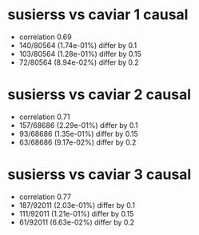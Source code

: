# susierss vs caviar  1 causal

- correlation 0.69
- 140/80564 (1.74e-01%) differ by 0.1
- 103/80564 (1.28e-01%) differ by 0.15
- 72/80564 (8.94e-02%) differ by 0.2


# susierss vs caviar  2 causal

- correlation 0.71
- 157/68686 (2.29e-01%) differ by 0.1
- 93/68686 (1.35e-01%) differ by 0.15
- 63/68686 (9.17e-02%) differ by 0.2


# susierss vs caviar  3 causal

- correlation 0.77
- 187/92011 (2.03e-01%) differ by 0.1
- 111/92011 (1.21e-01%) differ by 0.15
- 61/92011 (6.63e-02%) differ by 0.2


